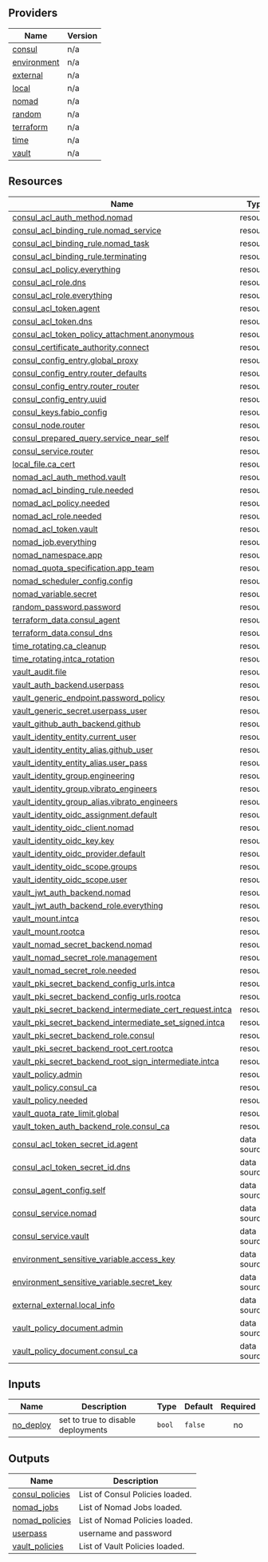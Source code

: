<!-- BEGIN_TF_DOCS -->


## Providers

| Name | Version |
|------|---------|
| <a name="provider_consul"></a> [consul](#provider\_consul) | n/a |
| <a name="provider_environment"></a> [environment](#provider\_environment) | n/a |
| <a name="provider_external"></a> [external](#provider\_external) | n/a |
| <a name="provider_local"></a> [local](#provider\_local) | n/a |
| <a name="provider_nomad"></a> [nomad](#provider\_nomad) | n/a |
| <a name="provider_random"></a> [random](#provider\_random) | n/a |
| <a name="provider_terraform"></a> [terraform](#provider\_terraform) | n/a |
| <a name="provider_time"></a> [time](#provider\_time) | n/a |
| <a name="provider_vault"></a> [vault](#provider\_vault) | n/a |

## Resources

| Name | Type |
|------|------|
| [consul_acl_auth_method.nomad](https://registry.terraform.io/providers/hashicorp/consul/latest/docs/resources/acl_auth_method) | resource |
| [consul_acl_binding_rule.nomad_service](https://registry.terraform.io/providers/hashicorp/consul/latest/docs/resources/acl_binding_rule) | resource |
| [consul_acl_binding_rule.nomad_task](https://registry.terraform.io/providers/hashicorp/consul/latest/docs/resources/acl_binding_rule) | resource |
| [consul_acl_binding_rule.terminating](https://registry.terraform.io/providers/hashicorp/consul/latest/docs/resources/acl_binding_rule) | resource |
| [consul_acl_policy.everything](https://registry.terraform.io/providers/hashicorp/consul/latest/docs/resources/acl_policy) | resource |
| [consul_acl_role.dns](https://registry.terraform.io/providers/hashicorp/consul/latest/docs/resources/acl_role) | resource |
| [consul_acl_role.everything](https://registry.terraform.io/providers/hashicorp/consul/latest/docs/resources/acl_role) | resource |
| [consul_acl_token.agent](https://registry.terraform.io/providers/hashicorp/consul/latest/docs/resources/acl_token) | resource |
| [consul_acl_token.dns](https://registry.terraform.io/providers/hashicorp/consul/latest/docs/resources/acl_token) | resource |
| [consul_acl_token_policy_attachment.anonymous](https://registry.terraform.io/providers/hashicorp/consul/latest/docs/resources/acl_token_policy_attachment) | resource |
| [consul_certificate_authority.connect](https://registry.terraform.io/providers/hashicorp/consul/latest/docs/resources/certificate_authority) | resource |
| [consul_config_entry.global_proxy](https://registry.terraform.io/providers/hashicorp/consul/latest/docs/resources/config_entry) | resource |
| [consul_config_entry.router_defaults](https://registry.terraform.io/providers/hashicorp/consul/latest/docs/resources/config_entry) | resource |
| [consul_config_entry.router_router](https://registry.terraform.io/providers/hashicorp/consul/latest/docs/resources/config_entry) | resource |
| [consul_config_entry.uuid](https://registry.terraform.io/providers/hashicorp/consul/latest/docs/resources/config_entry) | resource |
| [consul_keys.fabio_config](https://registry.terraform.io/providers/hashicorp/consul/latest/docs/resources/keys) | resource |
| [consul_node.router](https://registry.terraform.io/providers/hashicorp/consul/latest/docs/resources/node) | resource |
| [consul_prepared_query.service_near_self](https://registry.terraform.io/providers/hashicorp/consul/latest/docs/resources/prepared_query) | resource |
| [consul_service.router](https://registry.terraform.io/providers/hashicorp/consul/latest/docs/resources/service) | resource |
| [local_file.ca_cert](https://registry.terraform.io/providers/hashicorp/local/latest/docs/resources/file) | resource |
| [nomad_acl_auth_method.vault](https://registry.terraform.io/providers/hashicorp/nomad/latest/docs/resources/acl_auth_method) | resource |
| [nomad_acl_binding_rule.needed](https://registry.terraform.io/providers/hashicorp/nomad/latest/docs/resources/acl_binding_rule) | resource |
| [nomad_acl_policy.needed](https://registry.terraform.io/providers/hashicorp/nomad/latest/docs/resources/acl_policy) | resource |
| [nomad_acl_role.needed](https://registry.terraform.io/providers/hashicorp/nomad/latest/docs/resources/acl_role) | resource |
| [nomad_acl_token.vault](https://registry.terraform.io/providers/hashicorp/nomad/latest/docs/resources/acl_token) | resource |
| [nomad_job.everything](https://registry.terraform.io/providers/hashicorp/nomad/latest/docs/resources/job) | resource |
| [nomad_namespace.app](https://registry.terraform.io/providers/hashicorp/nomad/latest/docs/resources/namespace) | resource |
| [nomad_quota_specification.app_team](https://registry.terraform.io/providers/hashicorp/nomad/latest/docs/resources/quota_specification) | resource |
| [nomad_scheduler_config.config](https://registry.terraform.io/providers/hashicorp/nomad/latest/docs/resources/scheduler_config) | resource |
| [nomad_variable.secret](https://registry.terraform.io/providers/hashicorp/nomad/latest/docs/resources/variable) | resource |
| [random_password.password](https://registry.terraform.io/providers/hashicorp/random/latest/docs/resources/password) | resource |
| [terraform_data.consul_agent](https://registry.terraform.io/providers/hashicorp/terraform/latest/docs/resources/data) | resource |
| [terraform_data.consul_dns](https://registry.terraform.io/providers/hashicorp/terraform/latest/docs/resources/data) | resource |
| [time_rotating.ca_cleanup](https://registry.terraform.io/providers/hashicorp/time/latest/docs/resources/rotating) | resource |
| [time_rotating.intca_rotation](https://registry.terraform.io/providers/hashicorp/time/latest/docs/resources/rotating) | resource |
| [vault_audit.file](https://registry.terraform.io/providers/hashicorp/vault/latest/docs/resources/audit) | resource |
| [vault_auth_backend.userpass](https://registry.terraform.io/providers/hashicorp/vault/latest/docs/resources/auth_backend) | resource |
| [vault_generic_endpoint.password_policy](https://registry.terraform.io/providers/hashicorp/vault/latest/docs/resources/generic_endpoint) | resource |
| [vault_generic_secret.userpass_user](https://registry.terraform.io/providers/hashicorp/vault/latest/docs/resources/generic_secret) | resource |
| [vault_github_auth_backend.github](https://registry.terraform.io/providers/hashicorp/vault/latest/docs/resources/github_auth_backend) | resource |
| [vault_identity_entity.current_user](https://registry.terraform.io/providers/hashicorp/vault/latest/docs/resources/identity_entity) | resource |
| [vault_identity_entity_alias.github_user](https://registry.terraform.io/providers/hashicorp/vault/latest/docs/resources/identity_entity_alias) | resource |
| [vault_identity_entity_alias.user_pass](https://registry.terraform.io/providers/hashicorp/vault/latest/docs/resources/identity_entity_alias) | resource |
| [vault_identity_group.engineering](https://registry.terraform.io/providers/hashicorp/vault/latest/docs/resources/identity_group) | resource |
| [vault_identity_group.vibrato_engineers](https://registry.terraform.io/providers/hashicorp/vault/latest/docs/resources/identity_group) | resource |
| [vault_identity_group_alias.vibrato_engineers](https://registry.terraform.io/providers/hashicorp/vault/latest/docs/resources/identity_group_alias) | resource |
| [vault_identity_oidc_assignment.default](https://registry.terraform.io/providers/hashicorp/vault/latest/docs/resources/identity_oidc_assignment) | resource |
| [vault_identity_oidc_client.nomad](https://registry.terraform.io/providers/hashicorp/vault/latest/docs/resources/identity_oidc_client) | resource |
| [vault_identity_oidc_key.key](https://registry.terraform.io/providers/hashicorp/vault/latest/docs/resources/identity_oidc_key) | resource |
| [vault_identity_oidc_provider.default](https://registry.terraform.io/providers/hashicorp/vault/latest/docs/resources/identity_oidc_provider) | resource |
| [vault_identity_oidc_scope.groups](https://registry.terraform.io/providers/hashicorp/vault/latest/docs/resources/identity_oidc_scope) | resource |
| [vault_identity_oidc_scope.user](https://registry.terraform.io/providers/hashicorp/vault/latest/docs/resources/identity_oidc_scope) | resource |
| [vault_jwt_auth_backend.nomad](https://registry.terraform.io/providers/hashicorp/vault/latest/docs/resources/jwt_auth_backend) | resource |
| [vault_jwt_auth_backend_role.everything](https://registry.terraform.io/providers/hashicorp/vault/latest/docs/resources/jwt_auth_backend_role) | resource |
| [vault_mount.intca](https://registry.terraform.io/providers/hashicorp/vault/latest/docs/resources/mount) | resource |
| [vault_mount.rootca](https://registry.terraform.io/providers/hashicorp/vault/latest/docs/resources/mount) | resource |
| [vault_nomad_secret_backend.nomad](https://registry.terraform.io/providers/hashicorp/vault/latest/docs/resources/nomad_secret_backend) | resource |
| [vault_nomad_secret_role.management](https://registry.terraform.io/providers/hashicorp/vault/latest/docs/resources/nomad_secret_role) | resource |
| [vault_nomad_secret_role.needed](https://registry.terraform.io/providers/hashicorp/vault/latest/docs/resources/nomad_secret_role) | resource |
| [vault_pki_secret_backend_config_urls.intca](https://registry.terraform.io/providers/hashicorp/vault/latest/docs/resources/pki_secret_backend_config_urls) | resource |
| [vault_pki_secret_backend_config_urls.rootca](https://registry.terraform.io/providers/hashicorp/vault/latest/docs/resources/pki_secret_backend_config_urls) | resource |
| [vault_pki_secret_backend_intermediate_cert_request.intca](https://registry.terraform.io/providers/hashicorp/vault/latest/docs/resources/pki_secret_backend_intermediate_cert_request) | resource |
| [vault_pki_secret_backend_intermediate_set_signed.intca](https://registry.terraform.io/providers/hashicorp/vault/latest/docs/resources/pki_secret_backend_intermediate_set_signed) | resource |
| [vault_pki_secret_backend_role.consul](https://registry.terraform.io/providers/hashicorp/vault/latest/docs/resources/pki_secret_backend_role) | resource |
| [vault_pki_secret_backend_root_cert.rootca](https://registry.terraform.io/providers/hashicorp/vault/latest/docs/resources/pki_secret_backend_root_cert) | resource |
| [vault_pki_secret_backend_root_sign_intermediate.intca](https://registry.terraform.io/providers/hashicorp/vault/latest/docs/resources/pki_secret_backend_root_sign_intermediate) | resource |
| [vault_policy.admin](https://registry.terraform.io/providers/hashicorp/vault/latest/docs/resources/policy) | resource |
| [vault_policy.consul_ca](https://registry.terraform.io/providers/hashicorp/vault/latest/docs/resources/policy) | resource |
| [vault_policy.needed](https://registry.terraform.io/providers/hashicorp/vault/latest/docs/resources/policy) | resource |
| [vault_quota_rate_limit.global](https://registry.terraform.io/providers/hashicorp/vault/latest/docs/resources/quota_rate_limit) | resource |
| [vault_token_auth_backend_role.consul_ca](https://registry.terraform.io/providers/hashicorp/vault/latest/docs/resources/token_auth_backend_role) | resource |
| [consul_acl_token_secret_id.agent](https://registry.terraform.io/providers/hashicorp/consul/latest/docs/data-sources/acl_token_secret_id) | data source |
| [consul_acl_token_secret_id.dns](https://registry.terraform.io/providers/hashicorp/consul/latest/docs/data-sources/acl_token_secret_id) | data source |
| [consul_agent_config.self](https://registry.terraform.io/providers/hashicorp/consul/latest/docs/data-sources/agent_config) | data source |
| [consul_service.nomad](https://registry.terraform.io/providers/hashicorp/consul/latest/docs/data-sources/service) | data source |
| [consul_service.vault](https://registry.terraform.io/providers/hashicorp/consul/latest/docs/data-sources/service) | data source |
| [environment_sensitive_variable.access_key](https://registry.terraform.io/providers/MorganPeat/environment/latest/docs/data-sources/sensitive_variable) | data source |
| [environment_sensitive_variable.secret_key](https://registry.terraform.io/providers/MorganPeat/environment/latest/docs/data-sources/sensitive_variable) | data source |
| [external_external.local_info](https://registry.terraform.io/providers/hashicorp/external/latest/docs/data-sources/external) | data source |
| [vault_policy_document.admin](https://registry.terraform.io/providers/hashicorp/vault/latest/docs/data-sources/policy_document) | data source |
| [vault_policy_document.consul_ca](https://registry.terraform.io/providers/hashicorp/vault/latest/docs/data-sources/policy_document) | data source |

## Inputs

| Name | Description | Type | Default | Required |
|------|-------------|------|---------|:--------:|
| <a name="input_no_deploy"></a> [no\_deploy](#input\_no\_deploy) | set to true to disable deployments | `bool` | `false` | no |

## Outputs

| Name | Description |
|------|-------------|
| <a name="output_consul_policies"></a> [consul\_policies](#output\_consul\_policies) | List of Consul Policies loaded. |
| <a name="output_nomad_jobs"></a> [nomad\_jobs](#output\_nomad\_jobs) | List of Nomad Jobs loaded. |
| <a name="output_nomad_policies"></a> [nomad\_policies](#output\_nomad\_policies) | List of Nomad Policies loaded. |
| <a name="output_userpass"></a> [userpass](#output\_userpass) | username and password |
| <a name="output_vault_policies"></a> [vault\_policies](#output\_vault\_policies) | List of Vault Policies loaded. |
<!-- END_TF_DOCS -->